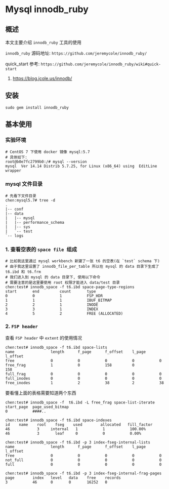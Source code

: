 # Mysql innodb_ruby

## 概述

本文主要介绍 `innodb_ruby` 工具的使用

`innodb_ruby` 源码地址: `https://github.com/jeremycole/innodb_ruby/`

quick_start 参考: `https://github.com/jeremycole/innodb_ruby/wiki#quick-start`

1. https://blog.jcole.us/innodb/

## 安装

```shell
sudo gem install innodb_ruby
```

## 基本使用

### 实验环境

```shell
# CentOS 7 下使用 docker 镜像 mysql:5.7
# 具体如下:
root@b0e7fc2799b0:/# mysql --version
mysql  Ver 14.14 Distrib 5.7.25, for Linux (x86_64) using  EditLine wrapper
```

### mysql 文件目录

```shell
# 先看下文件目录
chen:mysql5.7# tree -d
.
|-- conf
|-- data
|   |-- mysql
|   |-- performance_schema
|   |-- sys
|   `-- test
`-- logs
```

### 1. 查看空表的 `space file `组成

```shell
# 比如我这里通过 mysql workbench 新建了一张 t6 的空表(在 `test` schema 下)
# 由于我这里设置了 innodb_file_per_table 所以在 mysql 的 data 目录下生成了 t6.ibd 和 t6.frm
# 我们进入到 mysql 的 data 目录下, 使用以下命令
# 需要注意的是这里要使用 root 权限才能进入 data/test 目录
chen:test# innodb_space -f t6.ibd space-page-type-regions
start       end         count       type
0           0           1           FSP_HDR
1           1           1           IBUF_BITMAP
2           2           1           INODE
3           3           1           INDEX
4           5           2           FREE (ALLOCATED)
```

### 2. `FSP header`

查看 `FSP header` 中 `extent` 的使用情况

```shell
chen:test# innodb_space -f t6.ibd space-lists
name                length      f_page      f_offset    l_page      l_offset
free                0           0           0           0           0
free_frag           1           0           158         0           158
full_frag           0           0           0           0           0
full_inodes         0           0           0           0           0
free_inodes         1           2           38          2           38
```

要看懂上面的表格需要知道两个东西



```
chen:test# innodb_space -f  t6.ibd -L free_frag space-list-iterate
start_page  page_used_bitmap
0           ####..
```



```
chen:test# innodb_space -f t6.ibd space-indexes
id    name    root    fseg    used        allocated   fill_factor
46    		  3     internal   1           1           100.00%
46            3       leaf     0           0           0.00%
```



```
chen:test# innodb_space -f t6.ibd -p 3 index-fseg-internal-lists
name                length      f_page      f_offset    l_page      l_offset
free                0           0           0           0           0
not_full            0           0           0           0           0
full                0           0           0           0           0
```



```
chen:test# innodb_space -f t6.ibd -p 3 index-fseg-internal-frag-pages
page        index   level   data    free    records
3           46      0       0       16252   0
```



